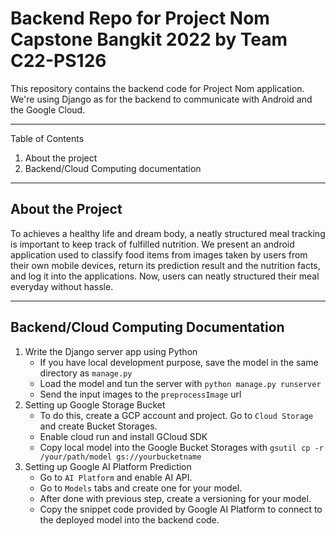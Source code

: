 # Backend Repo for Project Nom Capstone Bangkit 2022 by Team C22-PS126

This repository contains the backend code for Project Nom application. We're using Django as for the backend to communicate with Android and the Google Cloud.

---

Table of Contents
1. About the project
2. Backend/Cloud Computing documentation

---

## About the Project

To achieves a healthy life and dream body, a neatly structured meal tracking is important to keep track of fulfilled nutrition. We present an android application used to classify food items from images taken by users from their own mobile devices, return its prediction result and the nutrition facts, and log it into the applications. Now, users can neatly structured their meal everyday without hassle.

---

## Backend/Cloud Computing Documentation

1. Write the Django server app using Python
    - If you have local development purpose, save the model in the same directory as `manage.py`
    - Load the model and tun the server with `python manage.py runserver`
    - Send the input images to the `preprocessImage` url
2. Setting up Google Storage Bucket
    - To do this, create a GCP account and project. Go to `Cloud Storage` and create Bucket Storages.
    - Enable cloud run and install GCloud SDK
    - Copy local model into the Google Bucket Storages with `gsutil cp -r /your/path/model gs://yourbucketname`
3. Setting up Google AI Platform Prediction
    - Go to `AI Platform` and enable AI API.
    - Go to `Models` tabs and create one for your model.
    - After done with previous step, create a versioning for your model.
    - Copy the snippet code provided by Google AI Platform to connect to the deployed model into the backend code.
